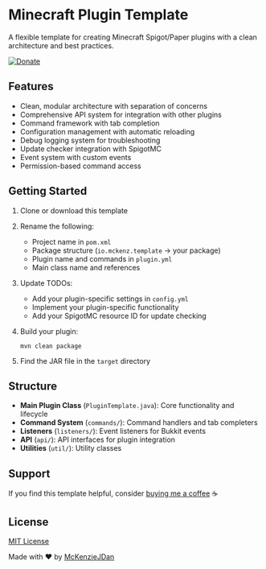 # Minecraft Plugin Template

A flexible template for creating Minecraft Spigot/Paper plugins with a clean architecture and best practices.

[![Donate](https://img.shields.io/badge/Donate-PayPal-blue.svg)](https://www.paypal.com/paypalme/mckenzio)

## Features

- Clean, modular architecture with separation of concerns
- Comprehensive API system for integration with other plugins
- Command framework with tab completion
- Configuration management with automatic reloading
- Debug logging system for troubleshooting
- Update checker integration with SpigotMC
- Event system with custom events
- Permission-based command access

## Getting Started

1. Clone or download this template
2. Rename the following:
   - Project name in `pom.xml`
   - Package structure (`io.mckenz.template` → your package)
   - Plugin name and commands in `plugin.yml`
   - Main class name and references

3. Update TODOs:
   - Add your plugin-specific settings in `config.yml`
   - Implement your plugin-specific functionality
   - Add your SpigotMC resource ID for update checking

4. Build your plugin:
   ```
   mvn clean package
   ```

5. Find the JAR file in the `target` directory

## Structure

- **Main Plugin Class** (`PluginTemplate.java`): Core functionality and lifecycle
- **Command System** (`commands/`): Command handlers and tab completers
- **Listeners** (`listeners/`): Event listeners for Bukkit events
- **API** (`api/`): API interfaces for plugin integration
- **Utilities** (`util/`): Utility classes


## Support

If you find this template helpful, consider [buying me a coffee](https://www.paypal.com/paypalme/mckenzio) ☕

## License

[MIT License](LICENSE)

Made with ❤️ by [McKenzieJDan](https://github.com/McKenzieJDan) 